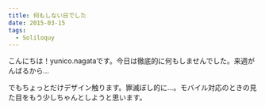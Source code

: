 ```yaml
---
title: 何もしない日でした
date: 2015-03-15
tags:
  - Soliloquy
---
```


こんにちは！yunico.nagataです。今日は徹底的に何もしませんでした。来週がんばるから…

でもちょっとだけデザイン触ります。罪滅ぼし的に…。モバイル対応のときの見た目をもう少しちゃんとしようと思います。